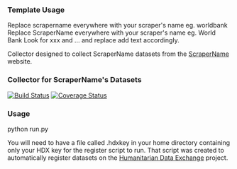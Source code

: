### Template Usage

Replace scrapername everywhere with your scraper's name eg. worldbank
Replace ScraperName everywhere with your scraper's name eg. World Bank
Look for xxx and ... and replace add text accordingly.

Collector designed to collect ScraperName datasets from the [ScraperName](http://) website.

### Collector for ScraperName's Datasets
[![Build Status](https://travis-ci.org/OCHA-DAP/hdxscraper-scrapername.svg?branch=master&ts=1)](https://travis-ci.org/OCHA-DAP/hdxscraper-scrapername) [![Coverage Status](https://coveralls.io/repos/github/OCHA-DAP/hdxscraper-scrapername/badge.svg?branch=master&ts=1)](https://coveralls.io/github/OCHA-DAP/hdxscraper-scrapername?branch=master)

### Usage
python run.py

You will need to have a file called .hdxkey in your home directory containing only your HDX key for the register script to run. That script was created to automatically register datasets on the [Humanitarian Data Exchange](http://data.humdata.org/) project.